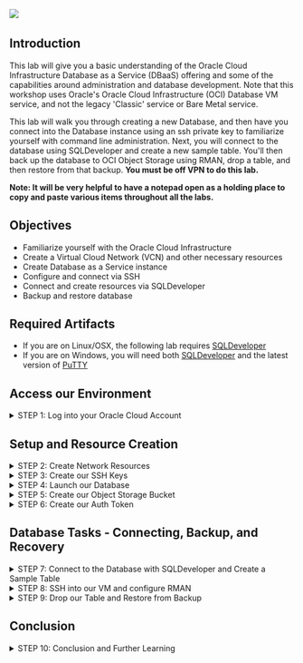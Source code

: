 ![](images/001.png)

## Introduction

This lab will give you a basic understanding of the Oracle Cloud Infrastructure Database as a Service (DBaaS) offering and some of the capabilities around administration and database development.  Note that this workshop uses Oracle's Oracle Cloud Infrastructure (OCI) Database VM service, and not the legacy 'Classic' service or Bare Metal service.  

This lab will walk you through creating a new Database, and then have you connect into the Database instance using an ssh private key to familiarize yourself with command line administration. Next, you will connect to the database using SQLDeveloper and create a new sample table. You'll then back up the database to OCI Object Storage using RMAN, drop a table, and then restore from that backup.  **You must be off VPN to do this lab.**

**Note:  It will be very helpful to have a notepad open as a holding place to copy and paste various items throughout all the labs.** 


## Objectives

-	Familiarize yourself with the Oracle Cloud Infrastructure
-	Create a Virtual Cloud Network (VCN) and other necessary resources
-	Create Database as a Service instance
-   Configure and connect via SSH
-   Connect and create resources via SQLDeveloper
-   Backup and restore database

## Required Artifacts

-   If you are on Linux/OSX, the following lab requires [SQLDeveloper](https://www.oracle.com/technetwork/developer-tools/sql-developer/downloads/index.html)
-   If you are on Windows, you will need both [SQLDeveloper](https://www.oracle.com/technetwork/developer-tools/sql-developer/downloads/index.html) and the latest version of [PuTTY](https://www.putty.org) 


## Access our Environment

<details><summary>STEP 1:  Log into your Oracle Cloud Account</summary>
Navigate to https://cloud.oracle.com and click "Sign In"

![](images/002.png)


Enter the name of the tenancy that you created when you signed up. This information will be included in the welcome email that you received when you signed up if you've forgotten. 

<img src="images/003.png" alt="drawing" width="400"/>

Log in with your credentials.

![](images/004.png)

This page is called the "My Services Dashboard". This is where we can access any of the Oracle Cloud Services, including Oracle Cloud Infrastructure, Oracle Analytics Cloud, Oracle Integration Cloud, etc. Additionally, this page can be used to see billing information and manage your account. We want to create infrastructure resources, so expand the hamburger menu in the top left corner and click on "Database". 

![](images/005.png)

</details>

## Setup and Resource Creation
<details><summary>STEP 2: Create Network Resources</summary>

We are now in the Oracle Cloud Infrastructure (OCI) console. This is the primary dashboard for creating any infrastructure resources, including Virtual Cloud Networks (VCNs), Compute Instances, Database as a Service Instances (DBaaS), Autonomous Databases (ATP/ADW), etc. 

We will be creating an architecture that looks quite similar to the image below (we will *not* be creating a NAT gateway, Dynamic Routing Gateway, or custom Security List). It looks a bit complicated, but it is actually fairly straightforward. 

We need a [network](https://docs.cloud.oracle.com/iaas/Content/Network/Tasks/managingVCNs.htm) to hold all of our resources, and in that network we'll need a subnet to hold our [DBaaS instance](https://docs.cloud.oracle.com/iaas/Content/Database/Concepts/overview.htm). We'll store our backups in [Oracle Cloud Object Storage (OS)](https://docs.cloud.oracle.com/iaas/Content/Object/Concepts/objectstorageoverview.htm), which is a robust and cost-efficient platform for storing unlimited amounts of unstructured data. To communicate with Object Storage, we'll set up a [Service Gateway](https://docs.cloud.oracle.com/iaas/Content/Network/Tasks/servicegateway.htm) on our network to allow traffic between OS and our network.

![](images/006.png) 

In order to create our Database as a Service instance, [we'll first need to set up a Virtual Cloud Network (VCN) to hold our database.](https://docs.cloud.oracle.com/iaas/Content/Database/Tasks/network.htm) Click on the hamburger menu at the top left again and navigate to "Network". 

*Note that as we are now in the OCI console rather than at the "My Services" level, the menu options have changed quite a bit. In order to navigate back to the My Services dashboard, scroll down in the OCI hamburger menu options and select "My Services Dashboard"*

![](images/007.png)


Click on "Create Virtual Cloud Network" and enter details matching the image below. 

![](images/008.png)

**Subnet**

Once created, click on the new network to view the network details. We'll need a subnet to hold our database, so click "Create Subnet" and enter details matching the images below:

![](images/009.png)
![](images/010.png)
![](images/011.png)

Note that we left a few of the options empty. This is fine - these will be assigned to the default choices that were created when we made our VCN.

**Internet Gateway**

Back on the VCN details page for our network, navigate to the "Internet Gateways" option. Click "Create Internet Gateway", and enter details matching the image below:

![](images/012.png)
![](images/013.png)

**Security List**

Naturally, we want to be able to communicate with the database that we're about to create. Network access in OCI is primarily managed by rules in [Security Lists](https://docs.cloud.oracle.com/iaas/Content/Network/Concepts/securitylists.htm). By default there are only a few security rules active (allow Port 22 - SSH traffic and allow ICMP 3 and 4). If we were to attempt to connect to our database with SQLDeveloper before creating a security list rule to allow the traffic (which uses the standard database port - 1521), the connection would fail. 

Here we'll create a security list rule to allow for traffic over port 1521 into our network. Back on the VCN details page for our network, navigate to the "Security Lists" option. Click on the "Default Security List for workshopvcn", and enter details matching the image below:

(*Note: it will not affect us here in this lab, but your instances running Oracle-provided Linux images or Windows images also have firewall rules that control access to the instance. When troubleshooting access to an instance, make sure both the security lists associated with the instance's subnet and the instance's firewall rules are set correctly. This is a very common issue when running network-connected applications on cloud servers.*)

![](images/014.png)
![](images/015.png)

**Service Gateway**

The Oracle Services Network is a conceptual network in Oracle Cloud Infrastructure that is reserved for Oracle services. These services have public IP addresses that can be reached over the internet. However, you can access the Oracle Services Network public IP addresses without the traffic going over the internet. Even though we will be encrypting our backups, this is good for security-minded folks like ourselves who would much rather keep our traffic on secure networks.

Back on the VCN details page for our network, navigate to the "Service Gateways" option. Click on "Create Service Gateway", and enter details matching the image below:

![](images/016.png)
![](images/017.png)

**Route Table**

The last network resource that we'll need to work on is a [Route Table](https://docs.cloud.oracle.com/iaas/Content/Network/Tasks/managingroutetables.htm). VCNs uses virtual route tables to send traffic out of the VCN (for example, to the internet, to your on-premises network, or to a peered VCN). These virtual route tables have rules that look and act like traditional network route rules you might already be familiar with. Each rule specifies a destination CIDR block and the target (the next hop) for any traffic that matches that CIDR. Along with CIDR targets, we can also specifiy a service gateway as our target, which we will be doing here.

![](images/018.png)
![](images/019.png)

</details>

<details><summary>STEP 3:  Create our SSH Keys</summary>

**NOTE: IF USING PREMADE WORKSHOP RESOURCES DOWNLOAD SSH KEYS [HERE](./SSH_Keys.zip)**
**If you are using a Windows machine you will need to download an SSH client like PuTTY as described in the "Windows" section below**



Generate SSH keys to be used later while launching an instance.

#### MAC/LINUX 

1. Generate ssh-keys for your machine if you don’t have one. As long as an id_rsa and id_rsa.pub key pair is present they can be reused. By default these are stored in ~/.ssh folder. Enter the following command if you are using MAC or Linux Desktop:
   
```   
   # ssh-keygen
```

2. Make sure permissions are restricted, sometimes ssh will fail if private keys have permissive permissions.
   
``` 
    # chmod 0700 ~/.ssh  
    # chmod 0600 ~/.ssh/id_rsa  
    # chmod 0644 ~/.ssh/id_rsa.pub
```

#### Windows
1. Download PuTTY (https://www.putty.org)
2. Run PuTTY
3. Select RSA – 2048 and click Generate. Move mouse to generate randomness. You can keep the passphrase blank.
4. Save the private key file as “workshop-ssh.ppk”. 
5. Select all of the text in the public key text box at the top, copy it, paste it to a text file, and save the new file as “workshop-ssh.pub”

![](images/020.png)
![](images/021.png)

</details>

<details><summary>STEP 4:  Launch our Database</summary>

We are now ready to [provision our DBaaS Instance](https://docs.cloud.oracle.com/iaas/Content/Database/Tasks/launchingDB.htm). Click the hamburger menu in the top left again, and select the "Bare Metal, VM and Exadata" option under Database. Once there, press "Launch DB System".

![](images/022.png)
![](images/023.png)

At the Launch DB System page, enter information matching the screenshots below:

![](images/024.png)
![](images/025.png)
![](images/026.png)

It will generally take anywhere from between 30mins to an hour for our database to complete provisioning. In the meantime, we will perform a few more tasks to get our tenancy ready to receive database backups.

</details>

<details><summary>STEP 5: Create our Object Storage Bucket</summary>
Oracle Cloud Infrastructure (OCI) Object Storage (OS) service is the recommended location for Oracle Database backups in the Cloud. Object Storage is an internet-scale, high-performance storage platform that offers reliable and cost-efficient data durability. The Object Storage service can store an unlimited amount of unstructured data of any content type, including analytic data and rich content, like images and videos.

With Object Storage, you can safely and securely store or retrieve data directly from the internet or from within the cloud platform. Object Storage offers multiple management interfaces that let you easily manage storage at scale.

Object Storage is a regional service and is not tied to any specific compute instance. You can access data from anywhere inside or outside the context of the Oracle Cloud Infrastructure.

For this lab, we will be creating a bucket where we will be storing our database's backups. Navigate to the Object storage page from the hamburger menu in the top left, and click "Create Bucket".

![](images/027.png)
![](images/028.png)

Enter details to match the image below. 

![](images/029.png)

When the bucket has been successfully created, it will show up in the list of buckets on the Object Storage page.

![](images/030.png)

*A quick note about security: There are two access levels for Object Storage buckets - [private or public](https://docs.cloud.oracle.com/iaas/Content/Object/Tasks/managingbuckets.htm). Public buckets are publicly available to anyone with the URL (so anyone on the internet). Private buckets can only be seen/managed by OCI users that have been assigned [IAM Policies](https://docs.cloud.oracle.com/iaas/Content/Identity/Concepts/overview.htm) that grant them access to Object Storage buckets. In this case we are administrators, so we already have the necessary access levels.*

*We will be keeping our bucket as private, and using an [auth token](https://docs.cloud.oracle.com/iaas/Content/Identity/Tasks/managingcredentials.htm) to validate access to our bucket when backing up from RMAN.*

</details>

<details><summary>STEP 6: Create our Auth Token</summary>
Auth tokens are Oracle-generated token strings that you can use to authenticate with third-party APIs that do not support Oracle Cloud Infrastructure's signature-based authentication. Each user created in the IAM service automatically has the ability to create, update, and delete their own auth tokens in the Console or the API. An administrator does not need to create a policy to give a user those abilities. Administrators (or anyone with permission to the tenancy) also have the ability to manage auth tokens for other users.

We'll be using our auth token to establish our identity when communicate with OCI via RMAN.

To create our auth token, click on the account logo at the top right of the OCI console, then click on your user account. This will bring you to your own user page.

![](images/031.png)

On your user account page, navigate to "Auth Tokens" in the list of resources on the bottom left, and click "Generate Token". **NOTE: COPY THIS CODE TO A NOTEPAD! IT WILL ONLY BE DISPLAYED ONCE.**

![](images/032.png)

</details>

## Database Tasks - Connecting, Backup, and Recovery
<details><summary>STEP 7: Connect to the Database with SQLDeveloper and Create a Sample Table</summary>

For this step, we'll be connecting to the database both via SQLDeveloper and SSH. Again, if you don't have SQLDeveloper installed, go ahead and grab that [here](https://www.oracle.com/technetwork/developer-tools/sql-developer/downloads/index.html), and if you do not have SSH Keys and PuTTY return to STEP 3. 



In order to connect to our database, we'll need the database node's IP and the service name for the listener. Return to the database details page for our database (hamburger menu -> Bare Metal, VM & Exadata -> click on our database). Click on "Nodes" under resources in the bottom left, and copy the public IP of our database node to the note file you've been using. 

![](images/033.png)

Next, click on "Databases" under resources, and click show on the "Connection String" item. Copy everything after the final forward slash to your your note file. In this case, we'd want "db1_iad1hx.publicsub.corevcn.oracelvcn.com". 

![](images/034.png)


Open up SQLDeveloper, and add a new connection. Enter information to align with the details in the screenshot below, but using the info that you just copied to your note file from the database details page. Note that you need to change the selection from "SID" to "Service name".  

Click "Test" to see if the connection has been set up correctly. You should receive a response saying "Success!". If successful, go ahead an click "Save" and then "Connect".

Once connected, we'll want to create a sample table. Copy and paste the script below into the SQLDeveloper worksheet view, and run the query. You should see output as below. 

**BE SURE TO CLICK COMMIT ONCE YOUR TABLE HAS BEEN CREATED AND LOADED IWTH SAMPLE DATA!**

```
CREATE TABLE customers (customer_id number(10) NOT NULL, customer_name varchar2(50) NOT NULL, city varchar2(50)); 

INSERT ALL 
INTO customers (customer_id, customer_name, city) VALUES  (1, 'Customer1', 'Chicago')
INTO customers (customer_id, customer_name, city) VALUES  (2, 'Customer2', 'Detroit')
INTO customers (customer_id, customer_name, city) VALUES  (3, 'Customer3', 'Los Angeles')
INTO customers (customer_id, customer_name, city) VALUES  (4, 'Customer4', 'New York')
INTO customers (customer_id, customer_name, city) VALUES  (5, 'Customer5', 'Rome')
SELECT * from dual;

select * from customers;
```

![](images/035.png)

**Commit!**
</details>

<details><summary>STEP 8: SSH into our VM and configure RMAN</summary>

To configure RMAN, we'll need to SSH into the virtual machine hosting our DBaaS instance. If you're on Mac/Linux, open up Terminal, and if you're on Windows open up PuTTY (or another SSH client of your choice).

We'll be using the same Public IP address that we used in STEP 7 to establish our SSH connection.

Note that this stage of the workshop is a walkthrough of the instructions [here](https://docs.cloud.oracle.com/iaas/Content/Database/Tasks/backingupOSrman.htm). Check that page for more details.

![](images/036.png)


Once we're connected, we're going to then run a few commands:

1. Switch to the oracle user:

```
sudo su – oracle
```

2. Create a directory to serve as our SBT library:
```
mkdir ~/lib/
```

3. Change to the directory that contains the backup module opc_install.jar file:
```
cd /opt/oracle/oak/pkgrepos/oss/odbcs
```

4. Use the following command syntax to install the backup module:
```
java -jar opc_install.jar -opcId <user_id> -opcPass '<auth_token>' -container <bucket_name> -walletDir ~/hsbtwallet/ -libDir ~/lib/ -configfile ~/config -host https://swiftobjectstorage.<region_name>.oraclecloud.com/v1/<tenant>
```
- <user_id> is your login ID (i.e. abcdefg@xyz.com)
- <auth_token> is the auth token that we just generated (saved on your notepad!)
- <bucket_name> is the name of the bucket that we just created
- <region_name> will be us-ashburn-1 (or us-phoenix-1, depending on the region we're using here)
- <tenant> will be the name of the tenancy we're using

![](images/037.png)

Once the backup module has been installed successfully, it's time to configure RMAN. 

1. Make sure we're using the correct environment variables. oraenv should prompt with for the current db name (db1). If this is accurate, just press enter. Otherwise enter the name of our DB. (See the image below for reference) 
```
. oraenv
```

2. Start up RMAN:
```
rman target /
```

3. Configure RMAN to use the SBT device and point to the config file that was created when you installed the backup module.
```
CONFIGURE CHANNEL DEVICE TYPE 'SBT_TAPE' PARMS 'SBT_LIBRARY=/home/oracle/lib/libopc.so, SBT_PARMS=(OPC_PFILE=/home/oracle/config)';
```
![](images/038.png)

4. Add each of the following configurations options:
```
CONFIGURE DEFAULT DEVICE TYPE TO SBT_TAPE; 
```
```
CONFIGURE BACKUP OPTIMIZATION ON; 
```
```
CONFIGURE CONTROLFILE AUTOBACKUP ON;
```
```
CONFIGURE CONTROLFILE AUTOBACKUP FORMAT FOR DEVICE TYPE SBT_TAPE TO '%F'; 
```
```
CONFIGURE ENCRYPTION FOR DATABASE ON;
```
![](images/039.png)

Finally, it's time to back up our database!

1. Set an encryption password. Note that this parameter is session-specific. If you exit and reopen RMAN, you'll need to set this again.

```
SET ENCRYPTION IDENTIFIED BY "testpassword" ONLY;
```

2. Backup the database!
```
BACKUP INCREMENTAL LEVEL 0 SECTION SIZE 512M DATABASE PLUS ARCHIVELOG
```

![](images/040.png)
</details>

<details><summary>STEP 9: Drop our Table and Restore from Backup</summary>

Once our database has been successfully backed up to Object Storage, we'll want to recover our database to make sure it actually worked!

Return to SQLDeveloper (you will probably have to refresh your connection - click the two blue arrows next to the new connection icon), and query the database for the current SCN using:
```
SELECT current_scn FROM v$database;
```
***Save this SCN in your notepad!! We will need it in a second.***

![](images/041.png)

***Save this SCN in your notepad!! We will need it in a second.***

Once we have our current SCN, we can go ahead and drop the table we created:

```
DROP TABLE customers;

SELECT * FROM customers;
```
![](images/042.png)

After we drop the table, ***commit***!

Finally, return to our command line tool and RMAN.

In RMAN enter:
```
SET DECRYPTION IDENTIFIED BY "testpassword";
```
And then:
```
RUN
{
	SHUTDOWN IMMEDIATE;
	STARTUP MOUNT;
	SET UNTIL SCN <ENTER_YOUR_SCN_HERE>;
	RESTORE DATABASE;
	RECOVER DATABASE;
	ALTER DATABASE OPEN RESETLOGS;
}
```

When the restore + recover is complete, return to SQLDeveloper and query for the table!

<img src="images/043.png" alt="drawing" width="400"/>
<br/>
<img src="images/044.png" alt="drawing" width="400"/>


Success!
</details>

## Conclusion
<details><summary>STEP 10: Conclusion and Further Learning</summary>



[The Oracle Cloud Infrastructure documentation](https://docs.cloud.oracle.com/iaas/Content/Database/Concepts/databaseoverview.htm) is a fantastic source for information about anything OCI. Much of this workshop was pulled from 
</details>